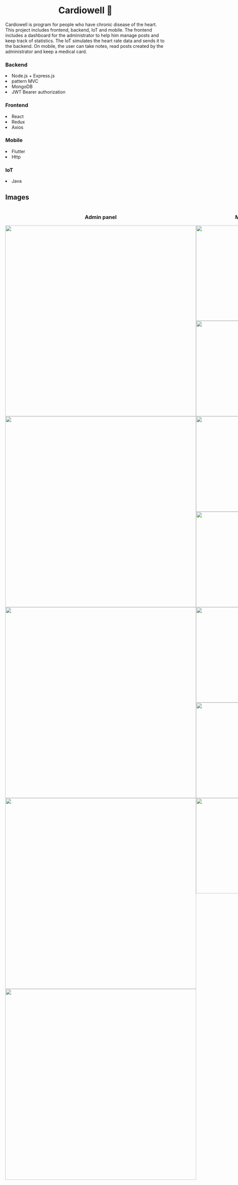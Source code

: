 <center><h1> Сardiowell 	&#128147;</h1></center>
Cardiowell is program for people who have chronic disease of the heart. This project includes frontend, backend, IoT and mobile. The frontend includes a dashboard for the administrator to help him manage posts and keep track of statistics. The IoT simulates the heart rate data and sends it to the backend. On mobile, the user can take notes, read posts created by the administrator and keep a medical card. 
<h3>Backend</h3>
    <li>Node.js + Express.js</li>
    <li>pattern MVC</li>
     <li>MongoDB</li>
     <li>JWT Bearer authorization</li>
<h3>Frontend</h3>
    <li>React</li>
    <li>Redux</li>
    <li>Axios</li>
    <h3>Mobile</h3>
    <li>Flutter</li>
    <li>Http</li>
    <h3>IoT</h3>
    <li>Java</li>
</ul>
<h2>Images</h2>
<div style="display: flex;">
<center>
<h3>Admin panel</h3>
    <img src="https://github.com/anastasiiavelma/cardiowell/assets/103375322/1cdab336-49b8-48eb-8601-9633648e14bc style="height: 500px width="600px" ;"/>
   <img src="https://github.com/anastasiiavelma/cardiowell/assets/103375322/840b37cc-4947-40e7-a3c0-1e2cfbe27d93 style="height: 500px width="600px" ;"/>
   <img src="https://github.com/anastasiiavelma/cardiowell/assets/103375322/2465e16a-6c03-4b7e-8f1f-e10be34f8bfe style="height: 500px width="600px" ;"/>
   <img src="https://github.com/anastasiiavelma/cardiowell/assets/103375322/e8988e42-fc04-42a7-a813-884bdac4069b style="height: 500px width="600px" ;"/>
   <img src="https://github.com/anastasiiavelma/cardiowell/assets/103375322/347c0b2c-63c3-48b8-9b89-d7d8b6996b99 style="height: 500px width="600px" ;"/>
</center>
<center>
<h3>Mobile</h3>
    <img src="https://github.com/anastasiiavelma/cardiowell/assets/103375322/b0d6e019-1b4b-40ab-992f-f55b1a3ad2b0 style="height: 400px width="300px" ;"/>
   <img src="https://github.com/anastasiiavelma/cardiowell/assets/103375322/0a3824dc-6255-463f-80a2-1c6696102d8f style="height: 400px width="300px" ;"/>
   <img src="https://github.com/anastasiiavelma/cardiowell/assets/103375322/35e1552e-5dd7-4db5-80ba-924dfe122735 style="height: 400px width="300px" ;"/>
   <img src="https://github.com/anastasiiavelma/cardiowell/assets/103375322/1e22ee7f-065d-4274-92bc-1aabfe5c1d45 style="height: 400px width="300px" ;"/>
   <img src="https://github.com/anastasiiavelma/cardiowell/assets/103375322/81170a91-fe02-4328-9599-01fedf6b27e7 style="height: 400px width="300px" ;"/>
   <img src="https://github.com/anastasiiavelma/cardiowell/assets/103375322/c2e73429-afb6-43ef-8899-6f00dff93d38 style="height: 400px width="300px" ;"/>
   <img src="https://github.com/anastasiiavelma/cardiowell/assets/103375322/5eccb4d2-b9e6-4389-9d29-67dc5f5fada3 style="height: 400px width="300px" ;"/>
</center>
<h3>IoT</h3>
  <p>
    The figure shows the "deviceresults" table, which contains the data simulated by the implemented pulse meter.
  </p>
    <img src="https://github.com/anastasiiavelma/cardiowell/assets/103375322/a4db8000-560b-4f5b-9d39-613f66be298f style="height: 500px width="600px" ;"/>
</center>
